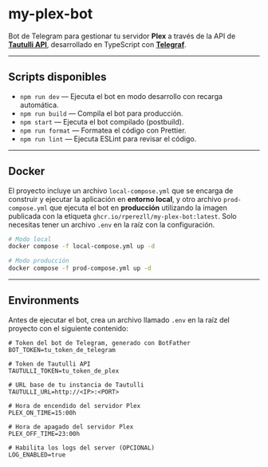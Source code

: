 # my-plex-bot

Bot de Telegram para gestionar tu servidor **Plex** a través de la API de [**Tautulli API**](https://github.com/Tautulli/Tautulli), desarrollado en TypeScript con [**Telegraf**](https://github.com/telegraf/telegraf).

---

## Scripts disponibles

- `npm run dev` — Ejecuta el bot en modo desarrollo con recarga automática.
- `npm run build` — Compila el bot para producción.
- `npm start` — Ejecuta el bot compilado (postbuild).
- `npm run format` — Formatea el código con Prettier.
- `npm run lint` — Ejecuta ESLint para revisar el código.

---

## Docker

El proyecto incluye un archivo `local-compose.yml` que se encarga de construir y ejecutar la aplicación en **entorno local**, y otro archivo `prod-compose.yml` que ejecuta el bot en **producción** utilizando la imagen publicada con la etiqueta `ghcr.io/rperezll/my-plex-bot:latest`.
Solo necesitas tener un archivo `.env` en la raíz con la configuración.

```bash
# Modo local
docker compose -f local-compose.yml up -d
```

```bash
# Modo producción
docker compose -f prod-compose.yml up -d
```

---

## Environments

Antes de ejecutar el bot, crea un archivo llamado `.env` en la raíz del proyecto con el siguiente contenido:

```env
# Token del bot de Telegram, generado con BotFather
BOT_TOKEN=tu_token_de_telegram

# Token de Tautulli API
TAUTULLI_TOKEN=tu_token_de_plex

# URL base de tu instancia de Tautulli
TAUTULLI_URL=http://<IP>:<PORT>

# Hora de encendido del servidor Plex
PLEX_ON_TIME=15:00h

# Hora de apagado del servidor Plex
PLEX_OFF_TIME=23:00h

# Habilita los logs del server (OPCIONAL)
LOG_ENABLED=true
```
